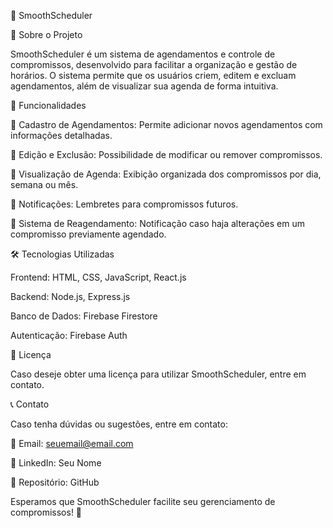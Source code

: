 📅 SmoothScheduler

📖 Sobre o Projeto

SmoothScheduler é um sistema de agendamentos e controle de compromissos, desenvolvido para facilitar a organização e gestão de horários. O sistema permite que os usuários criem, editem e excluam agendamentos, além de visualizar sua agenda de forma intuitiva.

🚀 Funcionalidades

📌 Cadastro de Agendamentos: Permite adicionar novos agendamentos com informações detalhadas.

📝 Edição e Exclusão: Possibilidade de modificar ou remover compromissos.

📅 Visualização de Agenda: Exibição organizada dos compromissos por dia, semana ou mês.

🔔 Notificações: Lembretes para compromissos futuros.

🔄 Sistema de Reagendamento: Notificação caso haja alterações em um compromisso previamente agendado.

🛠️ Tecnologias Utilizadas

Frontend: HTML, CSS, JavaScript, React.js

Backend: Node.js, Express.js

Banco de Dados: Firebase Firestore

Autenticação: Firebase Auth

📜 Licença

Caso deseje obter uma licença para utilizar SmoothScheduler, entre em contato.

📞 Contato

Caso tenha dúvidas ou sugestões, entre em contato:

📧 Email: seuemail@email.com

🔗 LinkedIn: Seu Nome

📂 Repositório: GitHub

Esperamos que SmoothScheduler facilite seu gerenciamento de compromissos! 🚀

